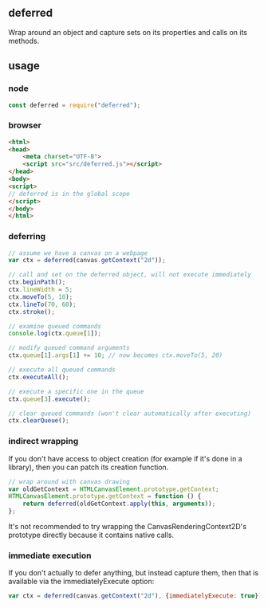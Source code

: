 ## deferred
Wrap around an object and capture sets on its properties and calls on its methods.

## usage

### node
```javascript
const deferred = require("deferred");
```

### browser
```html
<html>
<head>
    <meta charset="UTF-8">
    <script src="src/deferred.js"></script>
</head>
<body>
<script>
// deferred is in the global scope
</script>
</body>
</html>
```

### deferring
```javascript
// assume we have a canvas on a webpage
var ctx = deferred(canvas.getContext("2d"));

// call and set on the deferred object, will not execute immediately
ctx.beginPath();
ctx.lineWidth = 5;
ctx.moveTo(5, 10);
ctx.lineTo(70, 60);
ctx.stroke();

// examine queued commands
console.log(ctx.queue[1]);

// modify queued command arguments
ctx.queue[1].args[1] += 10;	// now becomes ctx.moveTo(5, 20)

// execute all queued commands
ctx.executeAll();

// execute a specific one in the queue
ctx.queue[3].execute();

// clear queued commands (won't clear automatically after executing)
ctx.clearQueue();
```

### indirect wrapping
If you don't have access to object creation (for example if it's done in a library),
then you can patch its creation function.

```javascript
// wrap around with canvas drawing
var oldGetContext = HTMLCanvasElement.prototype.getContext;
HTMLCanvasElement.prototype.getContext = function () {
    return deferred(oldGetContext.apply(this, arguments));
};
```

It's not recommended to try wrapping the CanvasRenderingContext2D's prototype
directly because it contains native calls.

### immediate execution
If you don't actually to defer anything, but instead capture them, then that is available
via the immediatelyExecute option:

```javascript
var ctx = deferred(canvas.getContext("2d"), {immediatelyExecute: true});
```